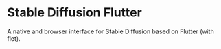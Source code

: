 # Stable Diffusion Flutter
A native and browser interface for Stable Diffusion based on Flutter (with flet).